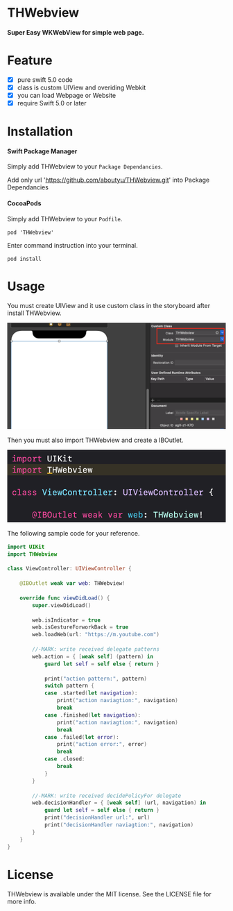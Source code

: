 # THWebview
#### Super Easy WKWebView for simple web page.

# Feature
- [x] pure swift 5.0 code
- [x] class is custom UIView and overiding Webkit
- [x] you can load Webpage or Website 
- [x] require Swift 5.0 or later

# Installation

#### Swift Package Manager
Simply add THWebview to your `Package Dependancies`.

Add only url 'https://github.com/aboutyu/THWebview.git' into Package Dependancies

#### CocoaPods
Simply add THWebview to your `Podfile`.

```
pod 'THWebview'
```
Enter command instruction into your terminal.

```
pod install
```

# Usage

You must create UIView and it use custom class in the storyboard after install THWebview.

![](./screenshot.png)

Then you must also import THWebview and create a IBOutlet.

![](./screenshot1.png)

The following sample code for your reference.

```swift
import UIKit
import THWebview

class ViewController: UIViewController {

    @IBOutlet weak var web: THWebview!
    
    override func viewDidLoad() {
        super.viewDidLoad()
        
        web.isIndicator = true
        web.isGestureForworkBack = true
        web.loadWeb(url: "https://m.youtube.com")

        //-MARK: write received delegate patterns
        web.action = { [weak self] (pattern) in
            guard let self = self else { return }
            
            print("action pattern:", pattern)
            switch pattern {
            case .started(let navigation): 
                print("action naviagtion:", navigation)
                break
            case .finished(let navigation): 
                print("action naviagtion:", navigation)
                break
            case .failed(let error): 
                print("action error:", error)
                break
            case .closed: 
                break
            }
        }
        
        //-MARK: write received decidePolicyFor delegate
        web.decisionHandler = { [weak self] (url, navigation) in
            guard let self = self else { return }
            print("decisionHandler url:", url)
            print("decisionHandler naviagtion:", navigation)
        }
    }
}
```

# License

THWebview is available under the MIT license. See the LICENSE file for more info.

